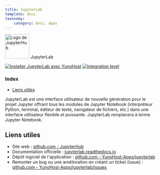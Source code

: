 ```yaml
---
title: JupyterLab
template: docs
taxonomy:
    category: docs, apps
---
```


<img src="/images/logo-jupyterhub.png" height="80px" alt="Logo de JupyterHub"> JupyterLab

[![Installer JupyterLab avec YunoHost](https://install-app.yunohost.org/install-with-yunohost.png)](https://install-app.yunohost.org/?app=jupyterlab) [![Integration level](https://dash.yunohost.org/integration/jupyterlab.svg)](https://dash.yunohost.org/appci/app/jupyterlab)

### Index

- [Liens utiles](#liens-utiles)

JupyterLab est une interface utilisateur de nouvelle génération pour le projet Jupyter offrant tous les modules de Jupyter Notebook (interpréteur Python, terminal, éditeur de texte, navigateur de fichiers, etc.) dans une interface utilisateur flexible et puissante. JupyterLab remplacera à terme Jupyter Notebook.

## Liens utiles

+ Site web : [github.com - JupyterHub](https://github.com/jupyterhub/jupyterhub)
+ Documentation officielle : [jupyterlab.readthedocs.io](https://jupyterlab.readthedocs.io/en/stable/)
+ Dépôt logiciel de l'application : [github.com - YunoHost-Apps/jupyterlab](https://github.com/YunoHost-Apps/jupyterlab_ynh)
+ Remonter un bug ou une amélioration en créant un ticket (issue) : [github.com - YunoHost-Apps/jupyterlab/issues](https://github.com/YunoHost-Apps/jupyterlab_ynh/issues)
